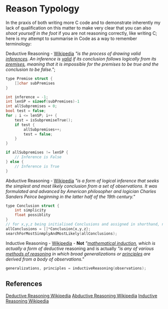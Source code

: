 # Reason Typology

In the praxis of both writing more C code and to demonstrate inherently my lack of qualification on this matter to make very clear that you can also *shoot yourself in the foot* if you are not reasoning correctly, like writing C; here is my attempt to summarise in Code as a way to remember terminology:


Deductive Reasoning - [Wikipedia](https://en.wikipedia.org/wiki/Deductive_reasoning) *"is the process of drawing valid [inferences](https://en.wikipedia.org/wiki/Inference "Inference"). An inference is [valid](https://en.wikipedia.org/wiki/Validity_(logic) "Validity (logic)") if its conclusion follows logically from its [premises](https://en.wikipedia.org/wiki/Premise "Premise"), meaning that it is impossible for the premises to be true and the conclusion to be false."*; 
```c
type Premise struct {
	[]char subPremises
}

int inference = -1;
int lenSP = sizeof(subPremises)-1
int allSubpremises = 0;
bool test = false;
for ; i <= lenSP; i++ { 
	test = isSubpremiseTrue();
	if test {
		allSubpremises++;
		test = false;
	} 
}

if allSubpremises != lenSP {
	// Inference is False
} else {
	// Inference is True
}
```


Abductive Reasoning - [Wikipedia](https://en.wikipedia.org/wiki/Abductive_reasoning) *"is a form of logical inference that seeks the simplest and most likely conclusion from a set of observations. It was formulated and advanced by American philosopher and logician Charles Sanders Peirce beginning in the latter half of the 19th century."*
```c
type Conclusion struct {
	int simplicity 
	float possiblity 
} 
// for x,y,z being initialised Conclusions and assigned in shorthand, not proper C
allConclusions = []*Conclusion{x,y,z};
searchForMostSinmplyAndMostLikely(allConclusions);
```


Inductive Reasoning - [Wikipedia](https://en.wikipedia.org/wiki/Inductive_reasoning) - **Not** *"[mathematical induction](https://en.wikipedia.org/wiki/Mathematical_induction "Mathematical induction"), which is actually a form of deductive* reasoning and is actually *"is any of various [methods of reasoning](https://en.wikipedia.org/wiki/Method_of_reasoning "Method of reasoning") in which broad generalizations or [principles](https://en.wikipedia.org/wiki/Principle "Principle") are derived from a body of observations.[](https://en.wikipedia.org/wiki/Inductive_reasoning#cite_note-1)"*
```c
generalizations, principles = inductiveReasoning(observations); 
```


## References

[Deductive Reasoning Wikipedia](https://en.wikipedia.org/wiki/Deductive_reasoning) 
[Abductive Reasoning Wikipedia](https://en.wikipedia.org/wiki/Abductive_reasoning) 
[Inductive Reasoning Wikipedia](https://en.wikipedia.org/wiki/Inductive_reasoning) 